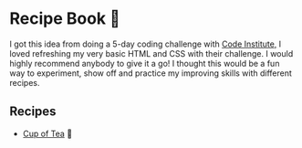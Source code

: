 # Recipe Book :orange_book:

I got this idea from doing a 5-day coding challenge with [Code Institute,](https://codeinstitute.net/5-day-coding-challenge/e) I loved refreshing my very basic HTML and CSS with their challenge. I would highly recommend anybody to give it a go! I thought this would be a fun way to experiment, show off and practice my improving skills with different recipes.

## Recipes
* [Cup of Tea](#Cup-of-Tea) :tea:

<!--## Cup of Tea :tea:-->